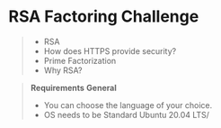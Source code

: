 # **RSA Factoring Challenge**

> * RSA
> * How does HTTPS provide security?
> * Prime Factorization
> * Why RSA?

> **Requirements**
> **General**
> * You can choose the language of your choice.
> * OS needs to be Standard Ubuntu 20.04 LTS/
